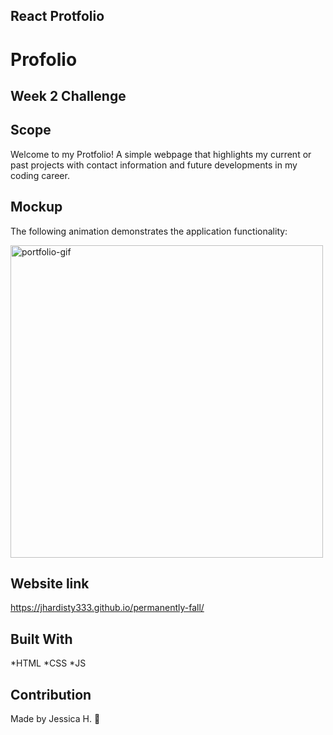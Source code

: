 ## React Protfolio
# Profolio
## Week 2 Challenge

## Scope
Welcome to my Protfolio! A simple webpage that highlights my current or past projects with contact information and future developments in my coding career. 

## Mockup 
The following animation demonstrates the application functionality:

<img width="500" alt="portfolio-gif" src="https://user-images.githubusercontent.com/82549162/133012138-ab2c653b-a599-4fd4-9eae-afa7f02847dc.gif">

## Website link 
https://jhardisty333.github.io/permanently-fall/


## Built With
*HTML *CSS *JS

## Contribution
Made by Jessica H. 🖤

